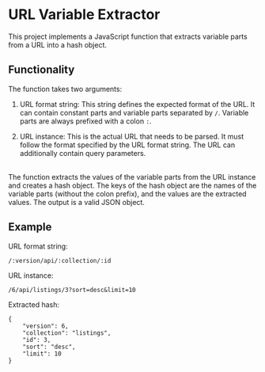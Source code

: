 # URL Variable Extractor

This project implements a JavaScript function that extracts variable parts from a URL into a hash object.

## Functionality

The function takes two arguments:

1. URL format string: This string defines the expected format of the URL. It can contain constant parts and variable parts separated by `/`. Variable parts are always prefixed with a colon `:`.

2. URL instance: This is the actual URL that needs to be parsed. It must follow the format specified by the URL format string. The URL can additionally contain query parameters.

\
The function extracts the values of the variable parts from the URL instance and creates a hash object. The keys of the hash object are the names of the variable parts (without the colon prefix), and the values are the extracted values. The output is a valid JSON object.

## Example

URL format string:

    /:version/api/:collection/:id

URL instance:

    /6/api/listings/3?sort=desc&limit=10

Extracted hash:

    {
        "version": 6,
        "collection": "listings",
        "id": 3,
        "sort": "desc",
        "limit": 10
    }
